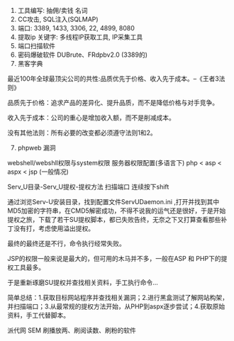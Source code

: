 1. 工具编写: 抽佣/卖钱
名词
0. CC攻击, SQL注入(SQLMAP)
1. 端口: 
3389, 1433, 3306, 22, 4899, 8080
2. 提取ip 关键字: 多线程IP获取工具, IP采集工具
3. 端口扫描软件
4. 密码爆破软件
DUBrute、FRdpbv2.0 (3389的)
5. 黑客字典

最近100年全球最顶尖公司的共性:品质优先于价格、收入先于成本。–《王者3法则》

品质先于价格：追求产品的差异化、提升品质，而不是降低价格与对手竞争。

收入先于成本：公司的重心是增加收入额，而不是削减成本。

没有其他法则：所有必要的改变都必须遵守法则1和2。


7. phpweb 漏洞

webshell/webshll权限与system权限
服务器权限配置(多语言下) php < asp < aspx < jsp (一般情况)

Serv_U目录-Serv_U提权-提权方法
扫描端口
连续按下shift

通过浏览Serv-U安装目录，找到配置文件ServUDaemon.ini ,打开并找到其中MD5加密的字符串，在CMD5解密成功，不得不说我的运气还是很好，于是开始提权之旅，下载了若干SU提权脚本，都已失败告终，无奈之下又打算查看那些补丁没有打，考虑使用溢出提权。

最终的最终还是不行，命令执行经常失败。

JSP的权限一般来说是最大的，但可用的木马并不多，一般在ASP 和 PHP下的提权工具最多。

于是重新琢磨SU提权并查找相关资料，手工执行命令…


简单总结：1.获取目标网站程序并查找相关漏洞；2.进行黑盒测试了解网站构架，并扫描端口；3.从最常规的提权方法开始，从PHP到aspx逐步尝试；4.获取原始资料，手工代替脚本。



派代网
SEM 
刷播放两、刷阅读数、刷粉的软件